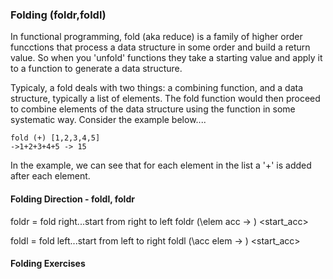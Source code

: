 ### Folding (foldr,foldl)

In functional programming, fold (aka reduce) is a family of higher order funcctions that process a data structure in some order and build a return value. So when you 'unfold' functions they take a starting value and apply it to a function to generate a data structure. 

Typicaly, a fold deals with two things: a combining function, and a data structure, typically a list of elements. The fold function would then proceed to combine elements of the data structure using the function in some systematic way. Consider the example below....

```
fold (+) [1,2,3,4,5]
->1+2+3+4+5 -> 15
```

In the example, we can see that for each element in the list a '+' is added after each element. 

#### Folding Direction - foldl, foldr
foldr = fold right...start from right to left
foldr (\elem acc -> <term>) <start_acc> <list>

foldl = fold left...start from left to right
foldl (\acc elem -> <term>) <start_acc> <list>


#### Folding Exercises 


